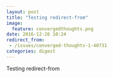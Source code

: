 ```yaml
---
layout: post
title: "Testing redirect-from"
image: 
  feature: convergedthoughts.png
date: 2016-12-26 10:24
redirect_from:
 - /issues/converged-thoughts-1-40731
categories: digest
---
```


Testing redirect-from

